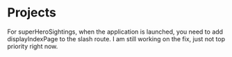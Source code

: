 # Projects
For superHeroSightings, when the application is launched, you need to add displayIndexPage to the slash route.  I am still working on the fix, just not top priority right now.
